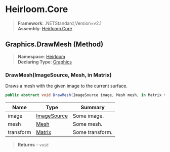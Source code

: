 # Heirloom.Core

> **Framework**: .NETStandard,Version=v2.1  
> **Assembly**: [Heirloom.Core][0]

## Graphics.DrawMesh (Method)

> **Namespace**: [Heirloom][0]  
> **Declaring Type**: [Graphics][1]

### DrawMesh(ImageSource, Mesh, in Matrix)

Draws a mesh with the given image to the current surface.

```cs
public abstract void DrawMesh(ImageSource image, Mesh mesh, in Matrix transform)
```

| Name      | Type             | Summary         |
|-----------|------------------|-----------------|
| image     | [ImageSource][2] | Some image.     |
| mesh      | [Mesh][3]        | Some mesh.      |
| transform | [Matrix][4]      | Some transform. |

> **Returns** - `void`

[0]: ../../../Heirloom.Core.md
[1]: ../Graphics.md
[2]: ../ImageSource.md
[3]: ../Mesh.md
[4]: ../Matrix.md
